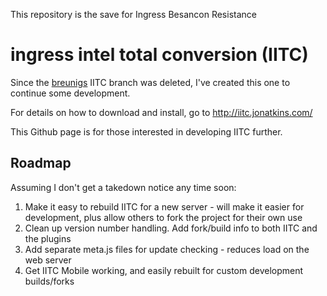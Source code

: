 This repository is the save for Ingress Besancon Resistance

ingress intel total conversion (IITC)
=====================================

Since the [breunigs](https://github.com/breunigs/ingress-intel-total-conversion) IITC branch was deleted,
I've created this one to continue some development.

For details on how to download and install, go to http://iitc.jonatkins.com/

This Github page is for those interested in developing IITC further.

Roadmap
-------

Assuming I don't get a takedown notice any time soon:

1. Make it easy to rebuild IITC for a new server - will make it easier for development, plus allow others to fork the project for their own use
2. Clean up version number handling. Add fork/build info to both IITC and the plugins
3. Add separate meta.js files for update checking - reduces load on the web server
4. Get IITC Mobile working, and easily rebuilt for custom development builds/forks
